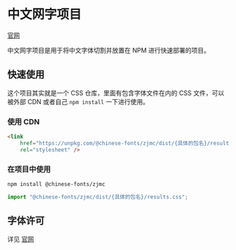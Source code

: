 # 中文网字项目

[官网](https://chinese-font.netlify.app/fonts/zjmc)

中文网字项目是用于将中文字体切割并放置在 NPM 进行快速部署的项目。

## 快速使用

这个项目其实就是一个 CSS 仓库，里面有包含字体文件在内的 CSS 文件，可以被外部 CDN 或者自己 `npm install` 一下进行使用。

### 使用 CDN

```html
<link
    href="https://unpkg.com/@chinese-fonts/zjmc/dist/{具体的包名}/results.css"
    rel="stylesheet" />
```

### 在项目中使用

```sh
npm install @chinese-fonts/zjmc
```

```ts
import "@chinese-fonts/zjmc/dist/{具体的包名}/results.css";
```

## 字体许可

详见 [官网](https://chinese-font.netlify.app/fonts/zjmc)
